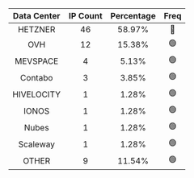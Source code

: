 | Data Center | IP Count | Percentage | Freq |
|:------------:|:--------:|:-----------:|:-----:|
| HETZNER | 46 | 58.97% | 🔴 |
| OVH | 12 | 15.38% | 🟢 |
| MEVSPACE | 4 | 5.13% | 🟢 |
| Contabo | 3 | 3.85% | 🟢 |
| HIVELOCITY | 1 | 1.28% | 🟢 |
| IONOS | 1 | 1.28% | 🟢 |
| Nubes | 1 | 1.28% | 🟢 |
| Scaleway | 1 | 1.28% | 🟢 |
| OTHER | 9 | 11.54% | 🟢 |